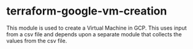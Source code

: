 # terraform-google-vm-creation
This module is used to create a Virtual Machine in GCP.
This uses input from a csv file and depends upon a separate module that collects the values from the csv file.
